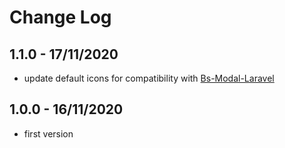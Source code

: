 # Change Log

## 1.1.0 - 17/11/2020

- update default icons for compatibility with [Bs-Modal-Laravel](https://github.com/regnilk/bs-modal-laravel)

## 1.0.0 - 16/11/2020

- first version